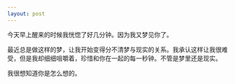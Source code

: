 ```yaml
---
layout: post
---
```

今天早上醒来的时候我恍惚了好几分钟。因为我又梦见你了。

最近总是做这样的梦，让我开始变得分不清梦与现实的关系。我承认这样让我很难受，但是我却细细咀嚼着，珍惜和你在一起的每一秒钟。不管是梦里还是现实。

我很想知道你是怎么想的。